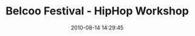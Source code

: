 ---
id: 72157638084907975
title: Belcoo Festival - HipHop Workshop
cover: https://farm8.staticflickr.com/7316/11070287323_844e71a150_q.jpg
date: 2010-08-14 14:29:45
photos:
  - thumbnail: https://farm8.staticflickr.com/7316/11070287323_844e71a150_q.jpg
    original: https://farm8.staticflickr.com/7316/11070287323_2c1e0f15cb_o.jpg
    title: _MG_0004
  - thumbnail: https://farm3.staticflickr.com/2814/11070148575_889a650d64_q.jpg
    original: https://farm3.staticflickr.com/2814/11070148575_393a16af79_o.jpg
    title: _MG_0005
  - thumbnail: https://farm4.staticflickr.com/3692/11070261314_4729d59a6b_q.jpg
    original: https://farm4.staticflickr.com/3692/11070261314_c5ffcf7570_o.jpg
    title: _MG_0006
  - thumbnail: https://farm4.staticflickr.com/3762/11070260734_c0b4b93c53_q.jpg
    original: https://farm4.staticflickr.com/3762/11070260734_cdbd90e8ce_o.jpg
    title: _MG_0009
  - thumbnail: https://farm6.staticflickr.com/5528/11070250556_62e57c592b_q.jpg
    original: https://farm6.staticflickr.com/5528/11070250556_363b27dd3a_o.jpg
    title: _MG_0010
  - thumbnail: https://farm4.staticflickr.com/3765/11070311273_6ef16437a7_q.jpg
    original: https://farm4.staticflickr.com/3765/11070311273_94d683edb4_o.jpg
    title: _MG_0011
  - thumbnail: https://farm4.staticflickr.com/3791/11070146355_c0e40e172d_q.jpg
    original: https://farm4.staticflickr.com/3791/11070146355_87d95b8d53_o.jpg
    title: _MG_0013
  - thumbnail: https://farm8.staticflickr.com/7438/11070249056_8c43c6c0ff_q.jpg
    original: https://farm8.staticflickr.com/7438/11070249056_477b4d771f_o.jpg
    title: _MG_0014
  - thumbnail: https://farm8.staticflickr.com/7452/11070309793_9448305ab6_q.jpg
    original: https://farm8.staticflickr.com/7452/11070309793_928d45fd11_o.jpg
    title: _MG_0015
  - thumbnail: https://farm4.staticflickr.com/3790/11070309573_887e2d181b_q.jpg
    original: https://farm4.staticflickr.com/3790/11070309573_a7530d227e_o.jpg
    title: _MG_0016
  - thumbnail: https://farm4.staticflickr.com/3668/11070124615_cb884c2ea3_q.jpg
    original: https://farm4.staticflickr.com/3668/11070124615_45c98f3d76_o.jpg
    title: _MG_0017
  - thumbnail: https://farm3.staticflickr.com/2861/11070144045_3a7de26175_q.jpg
    original: https://farm3.staticflickr.com/2861/11070144045_5bdfa59ce7_o.jpg
    title: _MG_0018
  - thumbnail: https://farm8.staticflickr.com/7413/11070308203_772246e695_q.jpg
    original: https://farm8.staticflickr.com/7413/11070308203_d1039c70c5_o.jpg
    title: _MG_0020
  - thumbnail: https://farm3.staticflickr.com/2872/11070255914_3e54c095fb_q.jpg
    original: https://farm3.staticflickr.com/2872/11070255914_6cf4ecfa2d_o.jpg
    title: _MG_0021
  - thumbnail: https://farm4.staticflickr.com/3833/11070245126_d82c71b9ac_q.jpg
    original: https://farm4.staticflickr.com/3833/11070245126_957f559ee0_o.jpg
    title: _MG_0022
  - thumbnail: https://farm6.staticflickr.com/5536/11070306173_a93063765b_q.jpg
    original: https://farm6.staticflickr.com/5536/11070306173_89c097dafe_o.jpg
    title: _MG_0023
  - thumbnail: https://farm6.staticflickr.com/5502/11070141365_0527142ebe_q.jpg
    original: https://farm6.staticflickr.com/5502/11070141365_1a3af98b4c_o.jpg
    title: _MG_0025
  - thumbnail: https://farm6.staticflickr.com/5547/11070243836_50075f74b6_q.jpg
    original: https://farm6.staticflickr.com/5547/11070243836_51d5173e3c_o.jpg
    title: _MG_0027
  - thumbnail: https://farm4.staticflickr.com/3792/11070305293_23a99254cf_q.jpg
    original: https://farm4.staticflickr.com/3792/11070305293_87d268d9a0_o.jpg
    title: _MG_0028
  - thumbnail: https://farm4.staticflickr.com/3727/11070140445_341cbf0ac5_q.jpg
    original: https://farm4.staticflickr.com/3727/11070140445_f973a69446_o.jpg
    title: _MG_0029
  - thumbnail: https://farm6.staticflickr.com/5528/11070242686_80917f4d6f_q.jpg
    original: https://farm6.staticflickr.com/5528/11070242686_933000148a_o.jpg
    title: _MG_0030
  - thumbnail: https://farm8.staticflickr.com/7363/11070252264_7fe34fefef_q.jpg
    original: https://farm8.staticflickr.com/7363/11070252264_e0613f09f7_o.jpg
    title: _MG_0031
  - thumbnail: https://farm8.staticflickr.com/7419/11070241406_7aa5b18e53_q.jpg
    original: https://farm8.staticflickr.com/7419/11070241406_a3cc89afd3_o.jpg
    title: _MG_0032
  - thumbnail: https://farm3.staticflickr.com/2828/11070240666_af72082733_q.jpg
    original: https://farm3.staticflickr.com/2828/11070240666_d4e4867e47_o.jpg
    title: _MG_0037
  - thumbnail: https://farm6.staticflickr.com/5487/11070250384_e1b0fc16be_q.jpg
    original: https://farm6.staticflickr.com/5487/11070250384_47ea67e24d_o.jpg
    title: _MG_0044
  - thumbnail: https://farm3.staticflickr.com/2889/11070300813_d5868c41bb_q.jpg
    original: https://farm3.staticflickr.com/2889/11070300813_9d7089b75d_o.jpg
    title: _MG_0045
  - thumbnail: https://farm6.staticflickr.com/5520/11070300073_8349cf1835_q.jpg
    original: https://farm6.staticflickr.com/5520/11070300073_12746071ee_o.jpg
    title: _MG_0046
  - thumbnail: https://farm3.staticflickr.com/2829/11070248204_2df9d8ac49_q.jpg
    original: https://farm3.staticflickr.com/2829/11070248204_efb5a5dfc5_o.jpg
    title: _MG_0049
  - thumbnail: https://farm8.staticflickr.com/7325/11070237266_b9c79482dd_q.jpg
    original: https://farm8.staticflickr.com/7325/11070237266_566d547fcf_o.jpg
    title: _MG_0050
  - thumbnail: https://farm3.staticflickr.com/2853/11070247144_3a6083aa1a_q.jpg
    original: https://farm3.staticflickr.com/2853/11070247144_855c0ee37c_o.jpg
    title: _MG_0052
  - thumbnail: https://farm3.staticflickr.com/2820/11070133815_0685564e8a_q.jpg
    original: https://farm3.staticflickr.com/2820/11070133815_0629424617_o.jpg
    title: _MG_0053
  - thumbnail: https://farm4.staticflickr.com/3769/11070235216_26854938d4_q.jpg
    original: https://farm4.staticflickr.com/3769/11070235216_da389a9a3e_o.jpg
    title: _MG_0054
  - thumbnail: https://farm3.staticflickr.com/2849/11070234566_dab3edc94a_q.jpg
    original: https://farm3.staticflickr.com/2849/11070234566_9e0fea97f5_o.jpg
    title: _MG_0055
  - thumbnail: https://farm4.staticflickr.com/3671/11070234026_af83dc9fbc_q.jpg
    original: https://farm4.staticflickr.com/3671/11070234026_29728e3f03_o.jpg
    title: _MG_0058
  - thumbnail: https://farm6.staticflickr.com/5524/11070236214_d4eaabfd27_q.jpg
    original: https://farm6.staticflickr.com/5524/11070236214_e0e3f567be_o.jpg
    title: _MG_0059
  - thumbnail: https://farm4.staticflickr.com/3813/11070295183_b857872a34_q.jpg
    original: https://farm4.staticflickr.com/3813/11070295183_6a20c6d93e_o.jpg
    title: _MG_0060
  - thumbnail: https://farm4.staticflickr.com/3830/11070294263_2228636e6f_q.jpg
    original: https://farm4.staticflickr.com/3830/11070294263_7505d174d1_o.jpg
    title: _MG_0062
  - thumbnail: https://farm4.staticflickr.com/3774/11070293963_9bd9ed7021_q.jpg
    original: https://farm4.staticflickr.com/3774/11070293963_33d68f2a04_o.jpg
    title: _MG_0063
  - thumbnail: https://farm3.staticflickr.com/2818/11070242124_9d5d92a839_q.jpg
    original: https://farm3.staticflickr.com/2818/11070242124_6ee38c1986_o.jpg
    title: _MG_0064
  - thumbnail: https://farm4.staticflickr.com/3741/11070241194_282a7969e5_q.jpg
    original: https://farm4.staticflickr.com/3741/11070241194_696fe9281c_o.jpg
    title: _MG_0066
  - thumbnail: https://farm4.staticflickr.com/3671/11070230256_0514f7b4d1_q.jpg
    original: https://farm4.staticflickr.com/3671/11070230256_897051a0d4_o.jpg
    title: _MG_0077
  - thumbnail: https://farm3.staticflickr.com/2821/11070291113_a87b79a29e_q.jpg
    original: https://farm3.staticflickr.com/2821/11070291113_29a6889454_o.jpg
    title: IMG_0001
  - thumbnail: https://farm3.staticflickr.com/2869/11070127165_188ac58f11_q.jpg
    original: https://farm3.staticflickr.com/2869/11070127165_0e5af1780b_o.jpg
    title: IMG_0002
  - thumbnail: https://farm8.staticflickr.com/7294/11070238954_6140707ffb_q.jpg
    original: https://farm8.staticflickr.com/7294/11070238954_5302097d2d_o.jpg
    title: IMG_0003
  - thumbnail: https://farm4.staticflickr.com/3708/11070238864_9d3071ae7a_q.jpg
    original: https://farm4.staticflickr.com/3708/11070238864_17e81dc450_o.jpg
    title: IMG_0040
  - thumbnail: https://farm4.staticflickr.com/3772/11070238754_3f1a4fc5b7_q.jpg
    original: https://farm4.staticflickr.com/3772/11070238754_524e3945ef_o.jpg
    title: IMG_0041
  - thumbnail: https://farm8.staticflickr.com/7389/11070125705_725c12de47_q.jpg
    original: https://farm8.staticflickr.com/7389/11070125705_6226ea2543_o.jpg
    title: IMG_0042
  - thumbnail: https://farm8.staticflickr.com/7353/11070227216_ccf9174989_q.jpg
    original: https://farm8.staticflickr.com/7353/11070227216_b10ff2ac4d_o.jpg
    title: IMG_0043
---